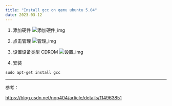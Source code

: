 ```yaml
---
title: "Install gcc on qemu ubuntu 5.04"
date: 2023-03-12
---
```



1. 添加硬件
![添加硬件_img](/assets/images/Screenshot_20230312_103334.png "添加硬件")

2. 点击管理
![管理_img](/assets/images/Screenshot_20230312_103351.png "管理")

3. 设置设备类型 CDROM
![设置_img](assets/images/Screenshot_20230312_103410.png "设备类型")

4. 安装
```
sudo apt-get install gcc
```

----------------
参考：

<https://blog.csdn.net/nop404/article/details/114963851>
